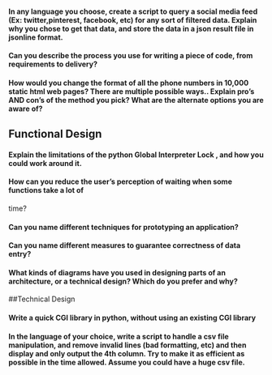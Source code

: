 


#### In any language you choose, create a script to query a social media feed (Ex: twitter,pinterest, facebook, etc) for any sort of filtered data. Explain why you chose to get that data, and store the data in a json result file in jsonline format.

#### Can you describe the process you use for writing a piece of code, from requirements to delivery?
#### How would you change the format of all the phone numbers in 10,000 static html web pages? There are multiple possible ways.. Explain pro’s AND con’s of the method you pick? What are the alternate options you are aware of?


## Functional Design
#### Explain the limitations of the python Global Interpreter Lock , and how you could work around it.
#### How can you reduce the user’s perception of waiting when some functions take a lot of
time?
#### Can you name different techniques for prototyping an application?
#### Can you name different measures to guarantee correctness of data entry?
#### What kinds of diagrams have you used in designing parts of an architecture, or a technical design? Which do you prefer and why?


##Technical Design
#### Write a quick CGI library in python, without using an existing CGI library
#### In the language of your choice, write a script to handle a csv file manipulation, and remove invalid lines (bad formatting, etc) and then display and only output the 4th column. Try to make it as efficient as possible in the time allowed. Assume you could have a huge csv file.
